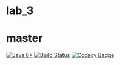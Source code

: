 # lab_3
# master

[![Java 8+](https://img.shields.io/badge/java-8%2b-green.svg)](http://www.oracle.com/technetwork/java/javase/downloads/index.html)
[![Build Status](https://semaphoreci.com/api/v1/lobineugen/lab_3/branches/master/shields_badge.svg)](https://semaphoreci.com/lobineugen/lab_3)
[![Codacy Badge](https://api.codacy.com/project/badge/Grade/667a23398e224ba9974edc6c118b55ea)](https://www.codacy.com/app/lobineugen/lab_3?utm_source=github.com&amp;utm_medium=referral&amp;utm_content=lobineugen/lab_3&amp;utm_campaign=Badge_Grade)
